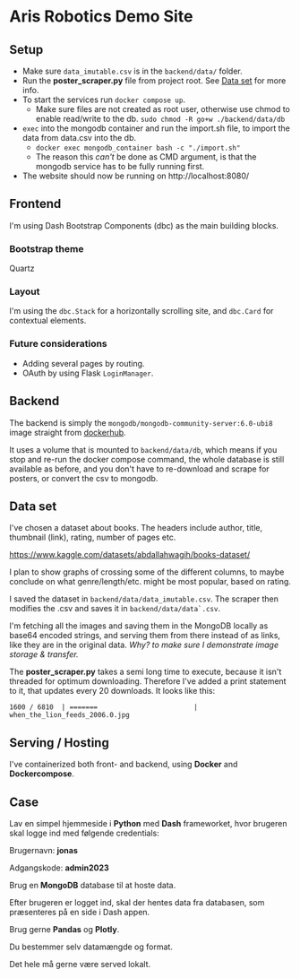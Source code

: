# Aris Robotics Demo Site

## Setup
- Make sure `data_imutable.csv` is in the ``backend/data/`` folder.
- Run the __poster_scraper.py__ file from project root. See [Data set](#data) for more info.
- To start the services run `docker compose up`.
	- Make sure files are not created as root user, otherwise use chmod to enable read/write to the db.
	`sudo chmod -R go+w ./backend/data/db`
- ``exec`` into the mongodb container and run the import.sh file, to import the data from data.csv into the db.
	- `docker exec mongodb_container bash -c "./import.sh"`
	- The reason this *can't* be done as CMD argument, is that the mongodb service has to be fully running first. 
- The website should now be running on http://localhost:8080/

## Frontend

I'm using Dash Bootstrap Components (dbc) as the main building blocks.

### Bootstrap theme

Quartz

### Layout

I'm using the `dbc.Stack` for a horizontally scrolling site, and `dbc.Card` for contextual elements.

### Future considerations

- Adding several pages by routing.
- OAuth by using Flask `LoginManager`.

## Backend

The backend is simply the ``mongodb/mongodb-community-server:6.0-ubi8`` image straight from [dockerhub](https://hub.docker.com/r/mongodb/mongodb-community-server).

It uses a volume that is mounted to `backend/data/db`, which means if you stop and re-run the docker compose command, the whole database is still available as before, and you don't have to re-download and scrape for posters, or convert the csv to mongodb.

## <a id="data"></a>Data set

I've chosen a dataset about books. The headers include author, title, thumbnail (link), rating, number of pages etc.

https://www.kaggle.com/datasets/abdallahwagih/books-dataset/

I plan to show graphs of crossing some of the different columns, to maybe conclude on what genre/length/etc. might be most popular, based on rating.

I saved the dataset in `backend/data/data_imutable.csv`. The scraper then modifies the .csv and saves it in ``backend/data/data`.csv``.

I'm fetching all the images and saving them in the MongoDB locally as base64 encoded strings, and serving them from there instead of as links, like they are in the original data. *Why? to make sure I demonstrate image storage & transfer.*

The __poster_scraper.py__ takes a semi long time to execute, because it isn't threaded for optimum downloading.
Therefore I've added a print statement to it, that updates every 20 downloads. It looks like this:

```1600 / 6810  | =======                        | when_the_lion_feeds_2006.0.jpg```

## Serving / Hosting

I've containerized both front- and backend, using __Docker__ and __Dockercompose__.

## Case

Lav en simpel hjemmeside i __Python__ med __Dash__ frameworket, hvor brugeren skal logge ind med følgende credentials:

Brugernavn: __jonas__

Adgangskode: __admin2023__

Brug en __MongoDB__ database til at hoste data.

Efter brugeren er logget ind, skal der hentes data fra databasen, som præsenteres på en side i Dash appen.

Brug gerne __Pandas__ og __Plotly__.

Du bestemmer selv datamængde og format.

Det hele må gerne være served lokalt.
